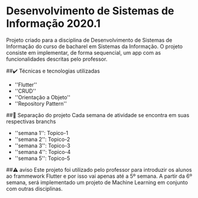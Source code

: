# Desenvolvimento de Sistemas de Informação 2020.1
Projeto criado para a disciplina de Desenvolvimento de Sistemas de Informação do curso de bacharel em Sistemas da Informação. O projeto consiste em implementar, de forma sequencial, um app com as funcionalidades descritas pelo professor.

##✔️ Técnicas e tecnologias utilizadas

- ''Flutter''
- ''CRUD''
- ''Orientação a Objeto''
- ''Repository Pattern''

##🔱 Separação do projeto
Cada semana de atividade se encontra em suas respectivas branchs

- ''semana 1'': Topico-1
- ''semana 2'': Topico-2
- ''semana 3'': Topico-3
- ''semana 4'': Topico-4
- ''semana 5'': Topico-5

##⚠️ aviso
Este projeto foi utilizado pelo professor para introduzir os alunos ao frammework Flutter e por isso vai apenas até a 5º semana.
A partir da 6º semana, será implementado um projeto de Machine Learning em conjunto com outras disciplinas.
